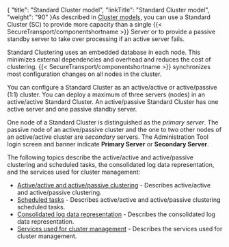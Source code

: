 {
    "title": "Standard Cluster model",
    "linkTitle": "Standard Cluster model",
    "weight": "90"
}As described in [Cluster models](../../overview/c_st_deploy_models#Clusteri), you can use a Standard Cluster (SC) to provide more capacity than a single {{< SecureTransport/componentshortname  >}} Server or to provide a passive standby server to take over processing if an active server fails.

Standard Clustering uses an embedded database in each node. This minimizes external dependencies and overhead and reduces the cost of clustering. {{< SecureTransport/componentshortname  >}} synchronizes most configuration changes on all nodes in the cluster.

You can configure a Standard Cluster as an active/active or active/passive (1:1) cluster. You can deploy a maximum of three servers (nodes) in an active/active Standard Cluster. An active/passive Standard Cluster has one active server and one passive standby server.

One node of a Standard Cluster is distinguished as the *primary server*. The passive node of an active/passive cluster and the one to two other nodes of an active/active cluster are *secondary* servers. The Administration Tool login screen and banner indicate **Primary Server** or **Secondary Server**.

The following topics describe the active/active and active/passive clustering and scheduled tasks, the consolidated log data representation, and the services used for cluster management:

-   [Active/active and active/passive clustering](c_st_active-active_active-passive_clustering) - Describes active/active and active/passive clustering.
-   [Scheduled tasks](c_st_scheduled_tasks) - Describes active/active and active/passive clustering scheduled tasks.
-   [Consolidated log data representation](c_st_consolidated_log_data_representation) - Describes the consolidated log data representation.
-   [Services used for cluster management](c_st_services_used_for_cluster_management) - Describes the services used for cluster management.
